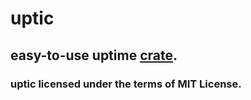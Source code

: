 # uptic
## easy-to-use uptime [crate](https://crates.io/crates/uptic).

### uptic licensed under the terms of MIT License.
